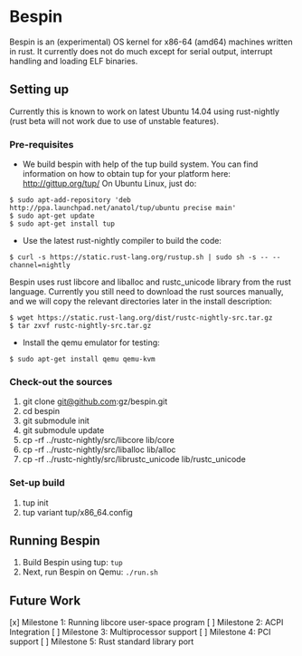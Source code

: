 # Bespin

Bespin is an (experimental) OS kernel for x86-64 (amd64) machines written in
rust. It currently does not do much except for serial output, interrupt handling and loading ELF binaries.

## Setting up
Currently this is known to work on latest Ubuntu 14.04 using rust-nightly (rust
beta will not work due to use of unstable features).

### Pre-requisites
* We build bespin with help of the tup build system. You can find information on
  how to obtain tup for your platform here: http://gittup.org/tup/
  On Ubuntu Linux, just do:
```
$ sudo apt-add-repository 'deb http://ppa.launchpad.net/anatol/tup/ubuntu precise main'
$ sudo apt-get update
$ sudo apt-get install tup
```

* Use the latest rust-nightly compiler to build the code:
```
$ curl -s https://static.rust-lang.org/rustup.sh | sudo sh -s -- --channel=nightly
```
Bespin uses rust libcore and liballoc and rustc_unicode library from the rust language. Currently you still need to download the rust sources manually, and we will copy the relevant directories later in the install description:
```
$ wget https://static.rust-lang.org/dist/rustc-nightly-src.tar.gz
$ tar zxvf rustc-nightly-src.tar.gz
```

* Install the qemu emulator for testing:
```
$ sudo apt-get install qemu qemu-kvm
```

### Check-out the sources
1. git clone git@github.com:gz/bespin.git
1. cd bespin
1. git submodule init
1. git submodule update
1. cp -rf ../rustc-nightly/src/libcore lib/core
1. cp -rf ../rustc-nightly/src/liballoc lib/alloc
1. cp -rf ../rustc-nightly/src/librustc_unicode lib/rustc_unicode

### Set-up build
1. tup init
1. tup variant tup/x86_64.config

## Running Bespin
1. Build Bespin using tup:
`tup`
2. Next, run Bespin on Qemu:
`./run.sh`

## Future Work
 [x] Milestone 1: Running libcore user-space program
 [ ] Milestone 2: ACPI Integration
 [ ] Milestone 3: Multiprocessor support
 [ ] Milestone 4: PCI support
 [ ] Milestone 5: Rust standard library port
